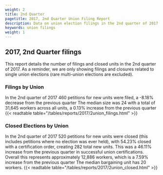 ```yaml
---
weight: 2
title: 2nd Quarter
pagetitle: 2017, 2nd Quarter Union Filing Report
description: Data on union election filings in the 2nd quarter of 2017
keywords: union filings
weight: 1
---
```


## 2017, 2nd Quarter filings

This report details the number of filings and closed units in the 2nd quarter of 2017. As a reminder, we are only showing filings and closures related to single union elections (rare multi-union elections are excluded).

### Filings by Union
In the 2nd quarter of 2017 460 petitions for new units were filed, a -8.18% decrease from the previous quarter The median size was 24 with a total of 31,645 workers across all units, a 0.13% increase from the previous quarter
{{< readtable table="/tables/reports/2017/2union_filings.html" >}}

### Closed Elections by Union
In the 2nd quarter of 2017 520 petitions for new units were closed (this includes petitions where no election was ever held), with 54.23% closed with a certification order, creating 282 total new units. This was a 46.11% increase from the previous quarter in successful union certifications. Overall this represents approximately 12,886 workers, which is a 7.59% increase from the previous quarter The median bargaining unit has 20 workers.
{{< readtable table="/tables/reports/2017/2union_closed.html" >}}
